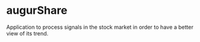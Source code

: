# augurShare
Application to process signals in the stock market in order to have a better view of its trend.

